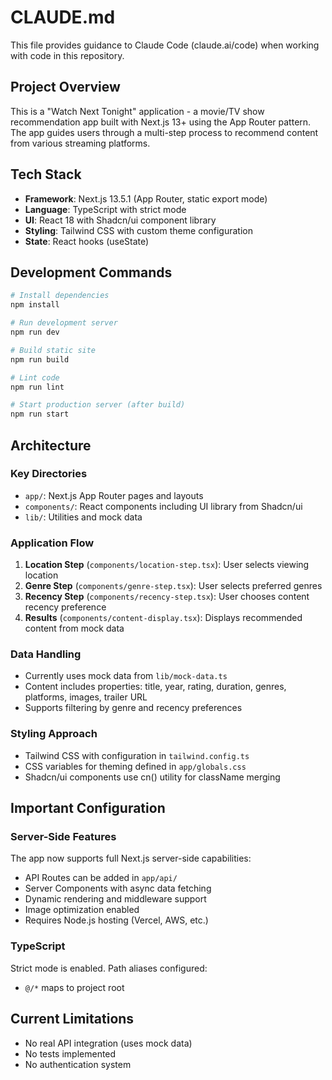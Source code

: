 # CLAUDE.md

This file provides guidance to Claude Code (claude.ai/code) when working with code in this repository.

## Project Overview

This is a "Watch Next Tonight" application - a movie/TV show recommendation app built with Next.js 13+ using the App Router pattern. The app guides users through a multi-step process to recommend content from various streaming platforms.

## Tech Stack

- **Framework**: Next.js 13.5.1 (App Router, static export mode)
- **Language**: TypeScript with strict mode
- **UI**: React 18 with Shadcn/ui component library
- **Styling**: Tailwind CSS with custom theme configuration
- **State**: React hooks (useState)

## Development Commands

```bash
# Install dependencies
npm install

# Run development server
npm run dev

# Build static site
npm run build

# Lint code
npm run lint

# Start production server (after build)
npm run start
```

## Architecture

### Key Directories

- `app/`: Next.js App Router pages and layouts
- `components/`: React components including UI library from Shadcn/ui
- `lib/`: Utilities and mock data

### Application Flow

1. **Location Step** (`components/location-step.tsx`): User selects viewing location
2. **Genre Step** (`components/genre-step.tsx`): User selects preferred genres
3. **Recency Step** (`components/recency-step.tsx`): User chooses content recency preference
4. **Results** (`components/content-display.tsx`): Displays recommended content from mock data

### Data Handling

- Currently uses mock data from `lib/mock-data.ts`
- Content includes properties: title, year, rating, duration, genres, platforms, images, trailer URL
- Supports filtering by genre and recency preferences

### Styling Approach

- Tailwind CSS with configuration in `tailwind.config.ts`
- CSS variables for theming defined in `app/globals.css`
- Shadcn/ui components use cn() utility for className merging

## Important Configuration

### Server-Side Features

The app now supports full Next.js server-side capabilities:

- API Routes can be added in `app/api/`
- Server Components with async data fetching
- Dynamic rendering and middleware support
- Image optimization enabled
- Requires Node.js hosting (Vercel, AWS, etc.)

### TypeScript

Strict mode is enabled. Path aliases configured:

- `@/*` maps to project root

## Current Limitations

- No real API integration (uses mock data)
- No tests implemented
- No authentication system
